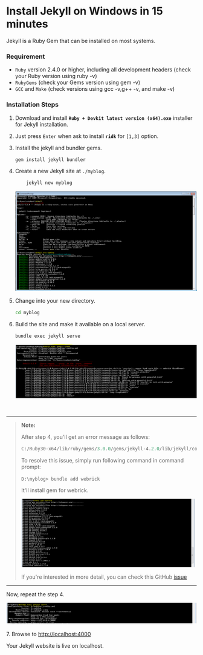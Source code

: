 # Install Jekyll on Windows in 15 minutes

Jekyll is a Ruby Gem that can be installed on most systems.

### Requirement

- `Ruby` version 2.4.0 or higher, including all development headers (check your Ruby version using ruby -v)
- `RubyGems` (check your Gems version using gem -v)
- `GCC` and `Make` (check versions using gcc -v,g++ -v, and make -v)

### Installation Steps

1. Download and install **`Ruby + Devkit latest version (x64).exe`** installer for Jekyll installation.
2. Just press `Enter` when ask to install **`ridk`** for `[1,3]` option.
3. Install the jekyll and bundler gems.

    ```sh
    gem install jekyll bundler
    ```

4. Create a new Jekyll site at `./myblog`.

    ```sh
        jekyll new myblog
    ```

    ![Jekyll Run](https://github.com/ramlaxman/Tech-Writer-Portfolio/raw/main/Developer%20and%20Configuration%20Guides/Jekyll%20install%20steps/jek-1.PNG)

5. Change into your new directory.

    ```sh
    cd myblog
    ```

6. Build the site and make it available on a local server.

    ```sh
    bundle exec jekyll serve
    ```

    ![Serve the Jekyll](https://github.com/ramlaxman/Tech-Writer-Portfolio/raw/main/Developer%20and%20Configuration%20Guides/Jekyll%20install%20steps/jek-2.PNG)

<br>

---
>
> **Note:**
>  
> After step 4, you'll get an error message as follows:
>
> ```powershell
> C:/Ruby30-x64/lib/ruby/gems/3.0.0/gems/jekyll-4.2.0/lib/jekyll/commands/serve/servlet.rb:3:in `require': cannot load such file --webrick (LoadError)
> ```
>
> To resolve this issue, simply run following command in command prompt:
>
> `D:\myblog> bundle add webrick`
>
> It'll install gem for webrick.
>
> ![Solution](https://github.com/ramlaxman/Tech-Writer-Portfolio/raw/main/Developer%20and%20Configuration%20Guides/Jekyll%20install%20steps/jek-3.PNG)
>
> If you're interested in more detail, you can check this GitHub [issue](https://github.com/jekyll/jekyll/issues/8523#issuecomment-751409319)
>  
---

Now, repeat the step 4.

![Run Command Again](https://github.com/ramlaxman/Tech-Writer-Portfolio/raw/main/Developer%20and%20Configuration%20Guides/Jekyll%20install%20steps/jek-4.PNG)
<br><br>
7. Browse to <http://localhost:4000>

Your Jekyll website is live on localhost.
